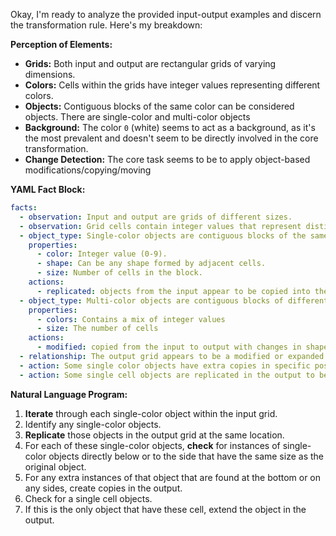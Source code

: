 Okay, I'm ready to analyze the provided input-output examples and discern the transformation rule. Here's my breakdown:

**Perception of Elements:**

*   **Grids:** Both input and output are rectangular grids of varying dimensions.
*   **Colors:** Cells within the grids have integer values representing different colors.
*   **Objects:** Contiguous blocks of the same color can be considered objects. There are single-color and multi-color objects
*   **Background:** The color `0` (white) seems to act as a background, as it's the most prevalent and doesn't seem to be directly involved in the core transformation.
*   **Change Detection:** The core task seems to be to apply object-based modifications/copying/moving

**YAML Fact Block:**


```yaml
facts:
  - observation: Input and output are grids of different sizes.
  - observation: Grid cells contain integer values that represent distinct colors.
  - object_type: Single-color objects are contiguous blocks of the same color.
    properties:
      - color: Integer value (0-9).
      - shape: Can be any shape formed by adjacent cells.
      - size: Number of cells in the block.
    actions:
      - replicated: objects from the input appear to be copied into the output, potentially multiple times.
  - object_type: Multi-color objects are contiguous blocks of different colors.
    properties:
      - colors: Contains a mix of integer values
      - size: The number of cells
    actions:
      - modified: copied from the input to output with changes in shape or structure
  - relationship: The output grid appears to be a modified or expanded version of the input grid.
  - action: Some single color objects have extra copies in specific positions
  - action: Some single cell objects are replicated in the output to be multi-cell objects
```


**Natural Language Program:**

1.  **Iterate** through each single-color object within the input grid.
2.  Identify any single-color objects.
3.  **Replicate** those objects in the output grid at the same location.
4.  For each of these single-color objects, **check** for instances of single-color objects directly below or to the side that have the same size as the original object.
5. For any extra instances of that object that are found at the bottom or on any sides, create copies in the output.
6. Check for a single cell objects.
7. If this is the only object that have these cell, extend the object in the output.

